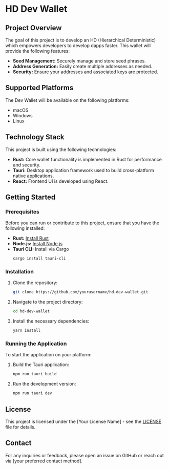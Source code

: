 # HD Dev Wallet

## Project Overview

The goal of this project is to develop an HD (Hierarchical Deterministic) which empowers developers to develop dapps faster. This wallet will provide the following features:

- **Seed Management:** Securely manage and store seed phrases.
- **Address Generation:** Easily create multiple addresses as needed.
- **Security:** Ensure your addresses and associated keys are protected.

## Supported Platforms

The Dev Wallet will be available on the following platforms:

- macOS
- Windows
- Linux

## Technology Stack

This project is built using the following technologies:

- **Rust:** Core wallet functionality is implemented in Rust for performance and security.
- **Tauri:** Desktop application framework used to build cross-platform native applications.
- **React:** Frontend UI is developed using React.

## Getting Started

### Prerequisites

Before you can run or contribute to this project, ensure that you have the following installed:

- **Rust:** [Install Rust](https://www.rust-lang.org/tools/install)
- **Node.js:** [Install Node.js](https://nodejs.org/)
- **Tauri CLI:** Install via Cargo
    ```bash
    cargo install tauri-cli
    ```

### Installation

1. Clone the repository:
    ```bash
    git clone https://github.com/yourusername/hd-dev-wallet.git
    ```
2. Navigate to the project directory:
    ```bash
    cd hd-dev-wallet
    ```
3. Install the necessary dependencies:
    ```bash
    yarn install
    ```

### Running the Application

To start the application on your platform:

1. Build the Tauri application:
    ```bash
    npm run tauri build
    ```
2. Run the development version:
    ```bash
    npm run tauri dev
    ```

## License

This project is licensed under the [Your License Name] - see the [LICENSE](LICENSE) file for details.

## Contact

For any inquiries or feedback, please open an issue on GitHub or reach out via [your preferred contact method].